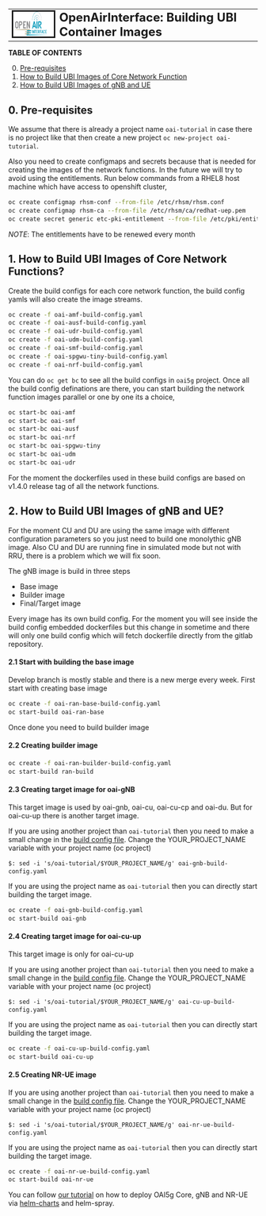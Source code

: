<table style="border-collapse: collapse; border: none;">
  <tr style="border-collapse: collapse; border: none;">
    <td style="border-collapse: collapse; border: none;">
      <a href="http://www.openairinterface.org/">
         <img src="../docs/images/oai_final_logo.png" alt="" border=3 height=50 width=150>
         </img>
      </a>
    </td>
    <td style="border-collapse: collapse; border: none; vertical-align: center;">
      <b><font size = "5">OpenAirInterface: Building UBI Container Images</font></b>
    </td>
  </tr>
</table>

**TABLE OF CONTENTS**

0.  [Pre-requisites](#0-pre-requisites)
1.  [How to Build UBI Images of Core Network Function](#1-how-to-build-ubi-images-of-core-network-functions)
2.  [How to Build UBI Images of gNB and UE](#2-how-to-build-ubi-images-of-gnb-and-ue)


## 0. Pre-requisites

We assume that there is already a project name `oai-tutorial` in case there is no project like that then create a new project `oc new-project oai-tutorial`. 

Also you need to create configmaps and secrets because that is needed for creating the images of the network functions. In the future we will try to avoid using the entitlements. Run below commands from a RHEL8 host machine which have access to openshift cluster,

```bash
oc create configmap rhsm-conf --from-file /etc/rhsm/rhsm.conf
oc create configmap rhsm-ca --from-file /etc/rhsm/ca/redhat-uep.pem
oc create secret generic etc-pki-entitlement --from-file /etc/pki/entitlement/<pem>.pem --from-file /etc/pki/entitlement/<key>-key.pem
```

*NOTE*: The entitlements have to be renewed every month 


## 1. How to Build UBI Images of Core Network Functions?

Create the build configs for each core network function, the build config yamls will also create the image streams.

```bash
oc create -f oai-amf-build-config.yaml
oc create -f oai-ausf-build-config.yaml
oc create -f oai-udr-build-config.yaml
oc create -f oai-udm-build-config.yaml
oc create -f oai-smf-build-config.yaml
oc create -f oai-spgwu-tiny-build-config.yaml
oc create -f oai-nrf-build-config.yaml
```

You can do `oc get bc` to see all the build configs in `oai5g` project. Once all the build config definations are there, you can start building the network function images parallel or one by one its a choice, 

``` bash
oc start-bc oai-amf 
oc start-bc oai-smf 
oc start-bc oai-ausf 
oc start-bc oai-nrf
oc start-bc oai-spgwu-tiny 
oc start-bc oai-udm
oc start-bc oai-udr
```

For the moment the dockerfiles used in these build configs are based on v1.4.0 release tag of all the network functions. 

## 2. How to Build UBI Images of gNB and UE?

For the moment CU and DU are using the same image with different configuration parameters so you just need to build one monolythic gNB image. Also CU and DU are running fine in simulated mode but not with RRU, there is a problem which we will fix soon. 

The gNB image is build in three steps
- Base image
- Builder image
- Final/Target image

Every image has its own build config. For the moment you will see inside the build config embedded dockerfiles but this change in sometime and there will only one build config which will fetch dockerfile directly from the gitlab repository. 

#### 2.1 Start with building the base image

Develop branch is mostly stable and there is a new merge every week. First start with creating base image

```bash
oc create -f oai-ran-base-build-config.yaml
oc start-build oai-ran-base
```

Once done you need to build builder image

#### 2.2 Creating builder image

```bash
oc create -f oai-ran-builder-build-config.yaml
oc start-build ran-build
```

#### 2.3 Creating target image for oai-gNB

This target image is used by oai-gnb, oai-cu, oai-cu-cp and oai-du. But for oai-cu-up there is another target image. 

If you are using another project than `oai-tutorial` then you need to make a small change in the [build config file](./oai-gnb-build-config.yaml). Change the YOUR_PROJECT_NAME variable with your project name (oc project)

```
$: sed -i 's/oai-tutorial/$YOUR_PROJECT_NAME/g' oai-gnb-build-config.yaml
```

If you are using the project name as `oai-tutorial` then you can directly start building the target image. 

```bash
oc create -f oai-gnb-build-config.yaml
oc start-build oai-gnb
```

#### 2.4 Creating target image for oai-cu-up

This target image is only for oai-cu-up

If you are using another project than `oai-tutorial` then you need to make a small change in the [build config file](./oai-gnb-build-config.yaml). Change the YOUR_PROJECT_NAME variable with your project name (oc project)

```
$: sed -i 's/oai-tutorial/$YOUR_PROJECT_NAME/g' oai-cu-up-build-config.yaml
```

If you are using the project name as `oai-tutorial` then you can directly start building the target image. 

```bash
oc create -f oai-cu-up-build-config.yaml
oc start-build oai-cu-up
```

#### 2.5 Creating NR-UE image

If you are using another project than `oai-tutorial` then you need to make a small change in the [build config file](./oai-nr-ue-build-config.yaml). Change the YOUR_PROJECT_NAME variable with your project name (oc project)

```
$: sed -i 's/oai-tutorial/$YOUR_PROJECT_NAME/g' oai-nr-ue-build-config.yaml
```

If you are using the project name as `oai-tutorial` then you can directly start building the target image. 


``` bash
oc create -f oai-nr-ue-build-config.yaml
oc start-build oai-nr-ue 
```

You can follow [our tutorial](../docs/DEPLOY_SA5G_HC.md) on how to deploy OAI5g Core, gNB and NR-UE via [helm-charts](../charts) and helm-spray.
